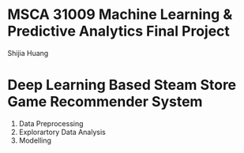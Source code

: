# MSCA 31009 Machine Learning & Predictive Analytics Final Project
Shijia Huang
# Deep Learning Based Steam Store Game Recommender System

1. Data Preprocessing
2. Explorartory Data Analysis
3. Modelling
